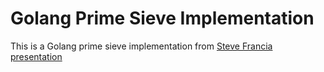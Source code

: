 # Golang Prime Sieve Implementation

This is a Golang prime sieve implementation from [Steve Francia presentation](https://youtu.be/sX8r6zATHGU) 
